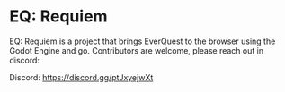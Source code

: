 # EQ: Requiem

EQ: Requiem is a project that brings EverQuest to the browser using the Godot Engine and go. Contributors are welcome, please reach out in discord:

Discord: https://discord.gg/ptJxyejwXt
